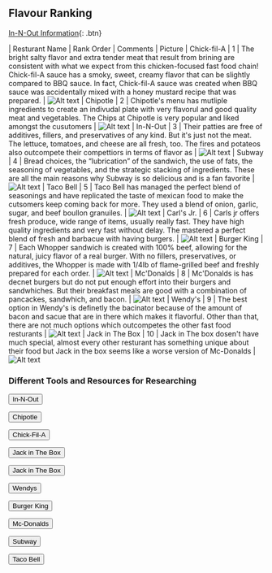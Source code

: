## Flavour Ranking
[In-N-Out Information](https://www.in-n-out.com){: .btn}


| Resturant Name | Rank Order | Comments | Picture 
| Chick-fil-A  | 1 | The bright salty flavor and extra tender meat that result from brining are consistent with what we expect from this chicken-focused fast food chain! Chick-fil-A sauce has a smoky, sweet, creamy flavor that can be slightly compared to BBQ sauce. In fact, Chick-fil-A sauce was created when BBQ sauce was accidentally mixed with a honey mustard recipe that was prepared. | <img title="a title" alt="Alt text" src="/images/chickfila.PNG">
| Chipotle | 2 | Chipotle's menu has mutliple ingredients to create an indivudal plate with very flavorul and good quality meat and vegetables. The Chips at Chipotle is very popular and liked amongst the cusutomers | <img title="a title" alt="Alt text" src="/images/chipotle.PNG">
| In-N-Out | 3 | Their patties are free of additives, fillers, and preservatives of any kind. But it's just not the meat. The lettuce, tomatoes, and cheese are all fresh, too. The fires and potateos also outcompete their compettiors in terms of flavor as | <img title="a title" alt="Alt text" src="/images/In-N-out.PNG">
| Subway  |  4  |   Bread choices, the “lubrication” of the sandwich, the use of fats, the seasoning of vegetables, and the strategic stacking of ingredients. These are all the main reasons why Subway is so delicious and is a fan favorite |  <img title="a title" alt="Alt text" src="/images/ssubway.PNG">
| Taco Bell | 5  | Taco Bell has managed the perfect blend of seasonings and have replicated the taste of mexican food to make the cutsomers keep coming back for more. They used a blend of onion, garlic, sugar, and beef boullon granuiles. | <img title="a title" alt="Alt text" src="/images/tacobell.PNG">
| Carl's Jr. | 6 | Carls jr offers fresh produce, wide range of items, usually really fast. They have high quality ingredients and very fast without delay. The mastered a perfect blend of fresh and barbacue with having burgers. | <img title="a title" alt="Alt text" src="/images/carls.PNG">
| Burger King | 7 | Each Whopper sandwich is created with 100% beef, allowing for the natural, juicy flavor of a real burger. With no fillers, preservatives, or additives, the Whopper is made with 1/4lb of flame-grilled beef and freshly prepared for each order. | <img title="a title" alt="Alt text" src="/images/burgerking.PNG">
| Mc'Donalds | 8 | Mc'Donalds is has decnet burgers but do not put enough effort into their burgers and sandwhiches. But their breakfast meals are good with a combination of pancackes, sandwhich, and bacon. | <img title="a title" alt="Alt text" src="/images/mcodnals.PNG">
| Wendy's | 9 | The best option in Wendy's is definetly the bacinator because of the amount of bacon and sacue that are in there which makes it flavorful. Other than that, there are not much options which outcompetes the other fast food resturants |  <img title="a title" alt="Alt text" src="/images/wendyhs.PNG">
| Jack in The Box | 10 | Jack in The box dosen't have much special, almost every other resturant has something unique about their food but Jack in the box seems like a worse version of Mc-Donalds | <img title="a title" alt="Alt text" src="/images/jack.PNG">

### Different Tools and Resources for Researching
<html>
  <head>
    <title>Title of the document</title>
  </head>
  <body>
    <form>
      <input type="button" onclick="window.location.href='https://www.in-n-out.com';" value="In-N-Out" />
    </form>
  </body>
</html>

<html>
  <head>
    <title>Title of the document</title>
  </head>
  <body>
    <form>
      <input type="button" onclick="window.location.href='https://www.chipotle.com/';" value="Chipotle" />
    </form>
  </body>
</html>

<html>
  <head>
    <title>Title of the document</title>
  </head>
  <body>
    <form>
      <input type="button" onclick="window.location.href='https://www.chick-fil-a.com/';" value="Chick-Fil-A" />
    </form>
  </body>
</html>

<html>
   <head>
      <title>Title of the document</title>
   </head>
   <body>
      <form action="https://www.jackinthebox.com/">
         <button type="submit">Jack in The Box</button>
      </form>
   </body>
</html>

<html>
   <head>
      <title>Title of the document</title>
   </head>
   <body>
      <form action="https://www.wendys.com/">
         <button type="submit">Jack in The Box</button>
      </form>
   </body>
</html>

<html>
   <head>
      <title>Title of the document</title>
   </head>
   <body>
      <form action="https://www.wendys.com/">
         <button type="submit">Wendys</button>
      </form>
   </body>
</html>

<html>
   <head>
      <title>Title of the document</title>
   </head>
   <body>
      <form action="https://www.bk.com/">
         <button type="submit">Burger King</button>
      </form>
   </body>
</html>

<html>
   <head>
      <title>Title of the document</title>
   </head>
   <body>
      <form action="https://www.mcdonalds.com/us/en-us.html">
         <button type="submit">Mc-Donalds</button>
      </form>
   </body>

<html>
   <head>
      <title>Title of the document</title>
   </head>
   <body>
      <form action="https://www.subway.com/en-US">
         <button type="submit">Subway</button>
      </form>
   </body>

<html>
   <head>
      <title>Title of the document</title>
   </head>
   <body>
      <form action="https://www.tacobell.com/">
         <button type="submit">Taco Bell</button>
      </form>
   </body>





